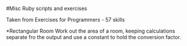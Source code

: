 #Misc Ruby scripts and exercises

Taken from Exercises for Programmers - 57 skills

*Rectangular Room
Work out the area of a room, keeping calculations separate fro the output and use a constant to hold the conversion factor. 